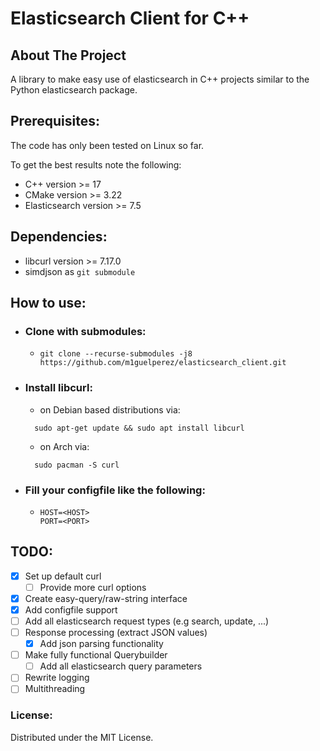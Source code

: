 # Elasticsearch Client for C++

## About The Project

A library to make easy use of elasticsearch in C++ projects similar to the Python elasticsearch package.

## Prerequisites:

The code has only been tested on Linux so far.

To get the best results note the following:

* C++ version >= 17
* CMake version >= 3.22
* Elasticsearch version >= 7.5

## Dependencies:

* libcurl version >= 7.17.0
* simdjson as `git submodule`

## How to use:

* ### Clone with submodules:
    * `git clone --recurse-submodules -j8 https://github.com/m1guelperez/elasticsearch_client.git`
* ### Install libcurl:
    * on Debian based distributions via:
  ``` shell
    sudo apt-get update && sudo apt install libcurl
  ```
    * on Arch via:
  ``` shell 
    sudo pacman -S curl 
  ```

* ### Fill your configfile like the following:
    * ```
      HOST=<HOST>
      PORT=<PORT>
      ``` 

## TODO:

* [x] Set up default curl
    * [ ] Provide more curl options
* [x] Create easy-query/raw-string interface
* [x] Add configfile support
* [ ] Add all elasticsearch request types (e.g search, update, ...)
* [ ] Response processing (extract JSON values)
    * [x] Add json parsing functionality
* [ ] Make fully functional Querybuilder
    * [ ] Add all elasticsearch query parameters
* [ ] Rewrite logging
* [ ] Multithreading

### License:

Distributed under the MIT License.